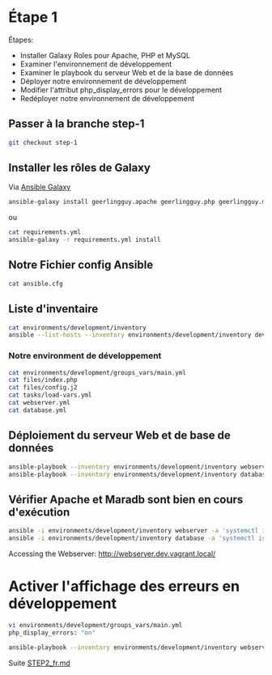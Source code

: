 # Étape 1

Étapes:

* Installer Galaxy Roles pour Apache, PHP et MySQL
* Examiner l'environnement de développement
* Examiner le playbook du serveur Web et de la base de données
* Déployer notre environnement de développement
* Modifier l'attribut php_display_errors pour le développement
* Redéployer notre environnement de développement

## Passer à la branche step-1

```bash
git checkout step-1
```

## Installer les rôles de Galaxy

Via [Ansible Galaxy](https://galaxy.ansible.com/home)

```bash
ansible-galaxy install geerlingguy.apache geerlingguy.php geerlingguy.mysql -f
```

ou

```bash
cat requirements.yml
ansible-galaxy -r requirements.yml install
```

## Notre Fichier config Ansible

```bash
cat ansible.cfg
```

## Liste d'inventaire

```bash
cat environments/development/inventory
ansible --list-hosts --inventory environments/development/inventory development
```

### Notre environment de développement

```bash
cat environments/development/groups_vars/main.yml
cat files/index.php
cat files/config.j2
cat tasks/load-vars.yml
cat webserver.yml
cat database.yml
```

## Déploiement du serveur Web et de base de données

```bash
ansible-playbook --inventory environments/development/inventory webserver.yml
ansible-playbook --inventory environments/development/inventory database.yml
```

## Vérifier Apache et Maradb sont bien en cours d'exécution

```bash
ansible -i environments/development/inventory webserver -a 'systemctl is-active httpd'
ansible -i environments/development/inventory database -a 'systemctl is-active mariadb'
```

Accessing the Webserver: http://webserver.dev.vagrant.local/

# Activer l'affichage des erreurs en développement

```bash
vi environments/development/groups_vars/main.yml
php_display_errors: "on"
```

```bash
ansible-playbook --inventory environments/development/inventory webserver.yml
```

Suite [STEP2_fr.md](STEP2_fr.md)
